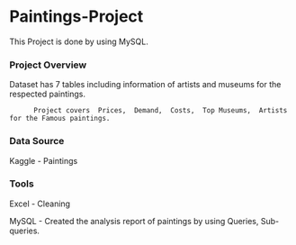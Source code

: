 # Paintings-Project
This Project is done by using MySQL.

### Project Overview

Dataset has 7 tables including information of artists and museums for the respected paintings. 
         
          Project covers  Prices,  Demand,  Costs,  Top Museums,  Artists  for the Famous paintings.

### Data Source

Kaggle - Paintings


### Tools

Excel - Cleaning

MySQL - Created the analysis report of paintings by using Queries, Sub-queries.
